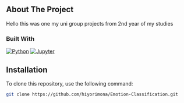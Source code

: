 <!-- Improved compatibility of back to top link: See: https://github.com/othneildrew/Best-README-Template/pull/73 -->
<a name="readme-top"></a>
<!--
*** Thanks for checking out the Best-README-Template. If you have a suggestion
*** that would make this better, please fork the repo and create a pull request
*** or simply open an issue with the tag "enhancement".
*** Don't forget to give the project a star!
*** Thanks again! Now go create something AMAZING! :D
-->



<!-- PROJECT SHIELDS -->
<!--
*** I'm using markdown "reference style" links for readability.
*** Reference links are enclosed in brackets [ ] instead of parentheses ( ).
*** See the bottom of this document for the declaration of the reference variables
*** for contributors-url, forks-url, etc. This is an optional, concise syntax you may use.
*** https://www.markdownguide.org/basic-syntax/#reference-style-links
-->








<!-- ABOUT THE PROJECT -->
## About The Project

Hello this was one my uni group projects from 2nd year of my studies



### Built With

[![Python][Python-shield]][Python-url]
[![Jupyter][Jupyter-shield]][Jupyter-url]



## Installation
To clone this repository, use the following command:

   ```sh
   git clone https://github.com/hiyorimona/Emotion-Classification.git
   ```



<!-- MARKDOWN LINKS & IMAGES -->
<!-- https://www.markdownguide.org/basic-syntax/#reference-style-links -->

[Python-shield]: https://img.shields.io/badge/Python-3776AB?style=for-the-badge&logo=python&logoColor=white
[Python-url]: https://www.python.org/
[Jupyter-shield]: https://img.shields.io/badge/Jupyter-F37626.svg?style=for-the-badge&logo=Jupyter&logoColor=white
[Jupyter-url]: https://jupyter.org/
